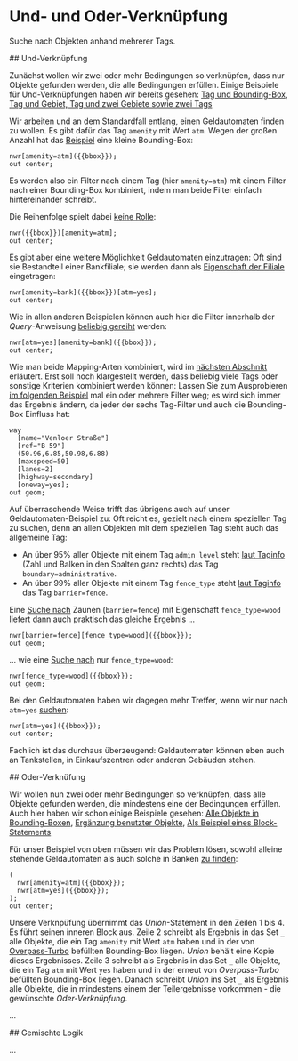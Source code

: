 Und- und Oder-Verknüpfung
=========================

Suche nach Objekten anhand mehrerer Tags.

<a name="intersection"/>
## Und-Verknüpfung

Zunächst wollen wir zwei oder mehr Bedingungen so verknüpfen,
dass nur Objekte gefunden werden, die alle Bedingungen erfüllen.
Einige Beispiele für Und-Verknüpfungen haben wir bereits gesehen:
[Tag und Bounding-Box](per_tag.md#local),
[Tag und Gebiet, Tag und zwei Gebiete sowie zwei Tags](chaining.md#lateral)

Wir arbeiten und an dem Standardfall entlang,
einen Geldautomaten finden zu wollen.
Es gibt dafür das Tag ``amenity`` mit Wert ``atm``.
Wegen der großen Anzahl hat das [Beispiel](https://overpass-turbo.eu/?lat=51.4775&lon=0.0&zoom=14&Q=nwr%5Bamenity%3Datm%5D%28%7B%7Bbbox%7D%7D%29%3B%0Aout%20center%3B) eine kleine Bounding-Box:

    nwr[amenity=atm]({{bbox}});
    out center;

Es werden also ein Filter nach einem Tag (hier ``amenity=atm``) mit einem Filter nach einer Bounding-Box kombiniert,
indem man beide Filter einfach hintereinander schreibt.

Die Reihenfolge spielt dabei [keine Rolle](https://overpass-turbo.eu/?lat=51.4775&lon=0.0&zoom=14&Q=nwr%28%7B%7Bbbox%7D%7D%29%5Bamenity%3Datm%5D%3B%0Aout%20center%3B):

    nwr({{bbox}})[amenity=atm];
    out center;

Es gibt aber eine weitere Möglichkeit Geldautomaten einzutragen:
Oft sind sie Bestandteil einer Bankfiliale;
sie werden dann als [Eigenschaft der Filiale](https://overpass-turbo.eu/?lat=51.4775&lon=0.0&zoom=14&Q=nwr%5Bamenity%3Dbank%5D%28%7B%7Bbbox%7D%7D%29%5Batm%3Dyes%5D%3B%0Aout%20center%3B) eingetragen:

    nwr[amenity=bank]({{bbox}})[atm=yes];
    out center;

Wie in allen anderen Beispielen können auch hier die Filter innerhalb der _Query_-Anweisung [beliebig gereiht](https://overpass-turbo.eu/?lat=51.4775&lon=0.0&zoom=14&Q=nwr%5Batm%3Dyes%5D%5Bamenity%3Dbank%5D%28%7B%7Bbbox%7D%7D%29%3B%0Aout%20center%3B) werden:

    nwr[atm=yes][amenity=bank]({{bbox}});
    out center;

Wie man beide Mapping-Arten kombiniert, wird im [nächsten Abschnitt](union.md#union) erläutert.
Erst soll noch klargestellt werden,
dass beliebig viele Tags oder sonstige Kriterien kombiniert werden können:
Lassen Sie zum Ausprobieren [im folgenden Beispiel](https://overpass-turbo.eu/?lat=50.95&lon=6.95&zoom=9&Q=way%0A%20%20%5Bname%3D%22Venloer%20Stra%C3%9Fe%22%5D%0A%20%20%5Bref%3D%22B%2059%22%5D%0A%20%20%2850%2E96%2C6%2E85%2C50%2E98%2C6%2E88%29%0A%20%20%5Bmaxspeed%3D50%5D%0A%20%20%5Blanes%3D2%5D%0A%20%20%5Bhighway%3Dsecondary%5D%0A%20%20%5Boneway%3Dyes%5D%3B%0Aout%20geom%3B) mal ein oder mehrere Filter weg;
es wird sich immer das Ergebnis ändern, da jeder der sechs Tag-Filter und auch die Bounding-Box Einfluss hat:

    way
      [name="Venloer Straße"]
      [ref="B 59"]
      (50.96,6.85,50.98,6.88)
      [maxspeed=50]
      [lanes=2]
      [highway=secondary]
      [oneway=yes];
    out geom;

Auf überraschende Weise trifft das übrigens auch auf unser Geldautomaten-Beispiel zu:
Oft reicht es, gezielt nach einem speziellen Tag zu suchen,
denn an allen Objekten mit dem speziellen Tag steht auch das allgemeine Tag:

* An über 95% aller Objekte mit einem Tag ``admin_level`` steht [laut Taginfo](https://taginfo.openstreetmap.org/tags/boundary=administrative#combinations) (Zahl und Balken in den Spalten ganz rechts) das Tag ``boundary=administrative``.
* An über 99% aller Objekte mit einem Tag ``fence_type`` steht [laut Taginfo](https://taginfo.openstreetmap.org/tags/barrier=fence#combinations) das Tag ``barrier=fence``.

Eine [Suche nach](https://overpass-turbo.eu/?lat=51.473&lon=0.0&zoom=14&Q=nwr%5Bbarrier%3Dfence%5D%5Bfence%5Ftype%3Dwood%5D%28%7B%7Bbbox%7D%7D%29%3B%0Aout%20geom%3B) Zäunen (``barrier=fence``) mit Eigenschaft ``fence_type=wood`` liefert dann auch praktisch das gleiche Ergebnis ...

    nwr[barrier=fence][fence_type=wood]({{bbox}});
    out geom;

... wie eine [Suche nach](https://overpass-turbo.eu/?lat=51.473&lon=0.0&zoom=14&Q=nwr%5Bfence%5Ftype%3Dwood%5D%28%7B%7Bbbox%7D%7D%29%3B%0Aout%20geom%3B) nur ``fence_type=wood``:

    nwr[fence_type=wood]({{bbox}});
    out geom;

Bei den Geldautomaten haben wir dagegen mehr Treffer,
wenn wir nur nach ``atm=yes`` [suchen](https://overpass-turbo.eu/?lat=51.4775&lon=0.0&zoom=14&Q=https://overpass-turbo.eu/?lat=51.4775&lon=0.0&zoom=14&Q=nwr%5Batm%3Dyes%5D%28%7B%7Bbbox%7D%7D%29%3B%0Aout%20center%3B):

    nwr[atm=yes]({{bbox}});
    out center;

Fachlich ist das durchaus überzeugend:
Geldautomaten können eben auch an Tankstellen, in Einkaufszentren oder anderen Gebäuden stehen.

<a name="union"/>
## Oder-Verknüfung

Wir wollen nun zwei oder mehr Bedingungen so verknüpfen,
dass alle Objekte gefunden werden, die mindestens eine der Bedingungen erfüllen.
Auch hier haben wir schon einige Beispiele gesehen:
[Alle Objekte in Bounding-Boxen](../targets/formats.md#faithful),
[Ergänzung benutzter Objekte](chaining.md#topdown),
[Als Beispiel eines Block-Statements](../preface/design.md#block_statements)

Für unser Beispiel von oben müssen wir das Problem lösen,
sowohl alleine stehende Geldautomaten als auch solche in Banken [zu finden](https://overpass-turbo.eu/?lat=51.4775&lon=0.0&zoom=14&Q=https://overpass-turbo.eu/?lat=51.4775&lon=0.0&zoom=14&Q=%28%0A%20%20nwr%5Bamenity%3Datm%5D%28%7B%7Bbbox%7D%7D%29%3B%0A%20%20nwr%5Batm%3Dyes%5D%28%7B%7Bbbox%7D%7D%29%3B%0A%29%3B%0Aout%20center%3B):

    (
      nwr[amenity=atm]({{bbox}});
      nwr[atm=yes]({{bbox}});
    );
    out center;

Unsere Verknpüfung übernimmt das _Union_-Statement in den Zeilen 1 bis 4.
Es führt seinen inneren Block aus.
Zeile 2 schreibt als Ergebnis in das Set ``_`` alle Objekte,
die ein Tag ``amenity`` mit Wert ``atm`` haben und in der von [Overpass-Turbo](../targets/turbo.md#convenience) befüllten Bounding-Box liegen.
_Union_ behält eine Kopie dieses Ergebnisses.
Zeile 3 schreibt als Ergebnis in das Set ``_`` alle Objekte,
die ein Tag ``atm`` mit Wert ``yes`` haben und in der erneut von _Overpass-Turbo_ befüllten Bounding-Box liegen.
Danach schreibt _Union_ ins Set ``_`` als Ergebnis alle Objekte,
die in mindestens einem der Teilergebnisse vorkommen - die gewünschte _Oder-Verknüpfung_.

...

<!-- Typenmischung -->
<!-- Hinweis auf Regex -->
<!-- Hinweis auf Evals -->
<!-- Around, mehrere Areas -->

<a name="full"/>
## Gemischte Logik

...

<!--
highway mixed + name
Around
Kreuzung
-->
<!-- Normalformen -->
<!-- Negation? -->
<!-- Hinweis auf Evals -->
